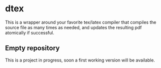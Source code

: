 dtex
====

This is a wrapper around your favorite tex/latex compiler that compiles the
source file as many times as needed, and updates the resulting pdf atomically
if successful.

## Empty repository

This is a project in progress, soon a first working version will be available.
